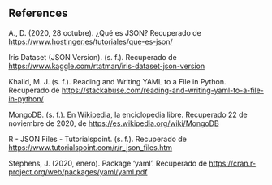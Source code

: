 ## References

A., D. (2020, 28 octubre). ¿Qué es JSON? Recuperado de https://www.hostinger.es/tutoriales/que-es-json/

Iris Dataset (JSON Version). (s. f.). Recuperado de https://www.kaggle.com/rtatman/iris-dataset-json-version

Khalid, M. J. (s. f.). Reading and Writing YAML to a File in Python. Recuperado de https://stackabuse.com/reading-and-writing-yaml-to-a-file-in-python/

MongoDB. (s. f.). En Wikipedia, la enciclopedia libre. Recuperado 22 de noviembre de 2020, de https://es.wikipedia.org/wiki/MongoDB

R - JSON Files - Tutorialspoint. (s. f.). Recuperado de https://www.tutorialspoint.com/r/r_json_files.htm

Stephens, J. (2020, enero). Package ‘yaml’. Recuperado de https://cran.r-project.org/web/packages/yaml/yaml.pdf